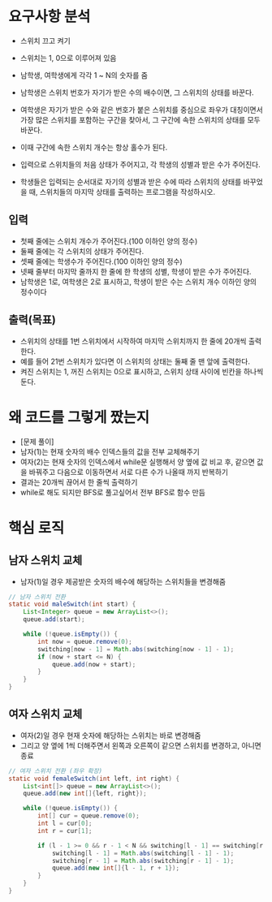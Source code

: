 # 요구사항 분석
- 스위치 끄고 켜기

- 스위치는 1, 0으로 이루어져 있음
- 남학생, 여학생에게 각각 1 ~ N의 숫자를 줌
- 남학생은 스위치 번호가 자기가 받은 수의 배수이면, 그 스위치의 상태를 바꾼다.
- 여학생은 자기가 받은 수와 같은 번호가 붙은 스위치를 중심으로 좌우가 대칭이면서 가장 많은 스위치를 포함하는 구간을 찾아서, 그 구간에 속한 스위치의 상태를 모두 바꾼다.
- 이때 구간에 속한 스위치 개수는 항상 홀수가 된다.

- 입력으로 스위치들의 처음 상태가 주어지고, 각 학생의 성별과 받은 수가 주어진다.
- 학생들은 입력되는 순서대로 자기의 성별과 받은 수에 따라 스위치의 상태를 바꾸었을 때, 스위치들의 마지막 상태를 출력하는 프로그램을 작성하시오.

## 입력
- 첫째 줄에는 스위치 개수가 주어진다.(100 이하인 양의 정수)
- 둘째 줄에는 각 스위치의 상태가 주어진다.
- 셋째 줄에는 학생수가 주어진다.(100 이하인 양의 정수)
- 넷째 줄부터 마지막 줄까지 한 줄에 한 학생의 성별, 학생이 받은 수가 주어진다.
- 남학생은 1로, 여학생은 2로 표시하고, 학생이 받은 수는 스위치 개수 이하인 양의 정수이다

## 출력(목표)
- 스위치의 상태를 1번 스위치에서 시작하여 마지막 스위치까지 한 줄에 20개씩 출력한다.
- 예를 들어 21번 스위치가 있다면 이 스위치의 상태는 둘째 줄 맨 앞에 출력한다.
- 켜진 스위치는 1, 꺼진 스위치는 0으로 표시하고, 스위치 상태 사이에 빈칸을 하나씩 둔다.

# 왜 코드를 그렇게 짰는지
- [문제 풀이]
- 남자(1)는 현재 숫자의 배수 인덱스들의 값을 전부 교체해주기
- 여자(2)는 현재 숫자의 인덱스에서 while문 실행해서 양 옆에 값 비교 후, 같으면 값을 바꿔주고 다음으로 이동하면서 서로 다른 수가 나올때 까지 반복하기
- 결과는 20개씩 끊어서 한 줄씩 출력하기
- while로 해도 되지만 BFS로 풀고싶어서 전부 BFS로 함수 만듬

# 핵심 로직
## 남자 스위치 교체
- 남자(1)일 경우 제공받은 숫자의 배수에 해당하는 스위치들을 변경해줌
```java
// 남자 스위치 전환
static void maleSwitch(int start) {
    List<Integer> queue = new ArrayList<>();
    queue.add(start);

    while (!queue.isEmpty()) {
        int now = queue.remove(0);
        switching[now - 1] = Math.abs(switching[now - 1] - 1);
        if (now + start <= N) {
            queue.add(now + start);
        }
    }
}
```
## 여자 스위치 교체
- 여자(2)일 경우 현재 숫자에 해당하는 스위치는 바로 변경해줌
- 그리고 양 옆에 1씩 더해주면서 왼쪽과 오른쪽이 같으면 스위치를 변경하고, 아니면 종료
```java
// 여자 스위치 전환 (좌우 확장)
static void femaleSwitch(int left, int right) {
    List<int[]> queue = new ArrayList<>();
    queue.add(new int[]{left, right});

    while (!queue.isEmpty()) {
        int[] cur = queue.remove(0);
        int l = cur[0];
        int r = cur[1];

        if (l - 1 >= 0 && r - 1 < N && switching[l - 1] == switching[r - 1]) {
            switching[l - 1] = Math.abs(switching[l - 1] - 1);
            switching[r - 1] = Math.abs(switching[r - 1] - 1);
            queue.add(new int[]{l - 1, r + 1});
        }
    }
}
```